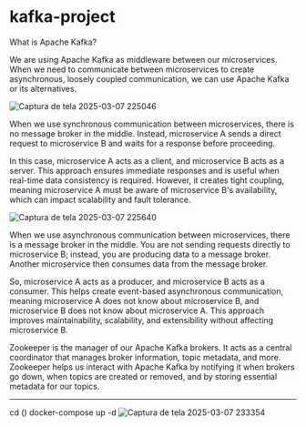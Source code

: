 # kafka-project


What is Apache Kafka?

We are using Apache Kafka as middleware between our microservices. When we need to communicate between microservices to create asynchronous, loosely coupled communication, we can use Apache Kafka or its alternatives.

![Captura de tela 2025-03-07 225046](https://github.com/user-attachments/assets/5796a56d-ce0f-4c9f-a60d-4d86abaa5f14)

When we use synchronous communication between microservices, there is no message broker in the middle. Instead, microservice A sends a direct request to microservice B and waits for a response before proceeding.

In this case, microservice A acts as a client, and microservice B acts as a server. This approach ensures immediate responses and is useful when real-time data consistency is required. However, it creates tight coupling, meaning microservice A must be aware of microservice B's availability, which can impact scalability and fault tolerance.

![Captura de tela 2025-03-07 225640](https://github.com/user-attachments/assets/a05ac42c-9364-408d-951b-082756887584)

When we use asynchronous communication between microservices, there is a message broker in the middle. You are not sending requests directly to microservice B; instead, you are producing data to a message broker. Another microservice then consumes data from the message broker.

So, microservice A acts as a producer, and microservice B acts as a consumer. This helps create event-based asynchronous communication, meaning microservice A does not know about microservice B, and microservice B does not know about microservice A. This approach improves maintainability, scalability, and extensibility without affecting microservice B.

Zookeeper is the manager of our Apache Kafka brokers. It acts as a central coordinator that manages broker information, topic metadata, and more. Zookeeper helps us interact with Apache Kafka by notifying it when brokers go down, when topics are created or removed, and by storing essential metadata for our topics.

--------------------------------------
cd ()
docker-compose up -d
![Captura de tela 2025-03-07 233354](https://github.com/user-attachments/assets/31819c91-7c80-4e7d-a485-ed8fd619b16a)

